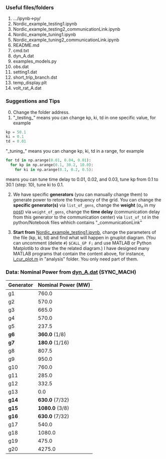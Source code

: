 ### Useful files/folders
1. .../ipynb->py/
2. Nordic_example_testing1.ipynb
3. Nordic_example_testing2_communicationLink.ipynb
4. Nordic_example_tuning1.ipynb
5. Nordic_example_tuning2_communicationLink.ipynb
6. README.md
7. cmd.txt
8. dyn_A.dat
9. examples_models.py
10. obs.dat
11. setting1.dat
12. short\_trip_branch.dst
13. temp_display.plt
14. volt\_rat_A.dat

### Suggestions and Tips
0. Change the folder address.
1. "\_testing\_" means you can change kp, ki, td in one specific value, for example
```python
kp = 50.1
ki = 0.1
td = 0.01
```
"\_tuning\_" means you can change kp, ki, td in a range, for example
```python
for td in np.arange(0.01, 0.04, 0.01):
  for kp in np.arange(0.1, 30.2, 10.0):
    for ki in np.arange(0.1, 0.2, 0.5):
```
means you can tune time delay to 0.01, 0.02, and 0.03, tune kp from 0.1 to 30.1 (step: 10), tune ki to 0.1.


2. We have specific **generators** (you can manually change them) to generate power to retore the frequency of the grid.
You can change the **specific generator(s)** via `list_of_gens`, change the **weight** ($\alpha_n$ in my [post](https://github.com/realgjl/sfcNordic/blob/master/reference%20(pdf)/post.pdf)) via `weight_of_gens`, change the **time delay** (communication delay from this generator to the communication center) via `list_of_td` in the python/Notebook files whhich contains "\_communicationLink"


3. **Start from** [Nordic_example_testing1.ipynb](https://github.com/realgjl/sfcNordic/blob/master/examples/Nordic_example_testing1.ipynb), change the parameters of the file (kp, ki, td) and find what will happen in gnuplot diagram. (You can uncomment (delete `#`) `$CALL_GP F;` and use MATLAB or Python Matplotlib to draw the the related diagram.)
I have designed many MATLAB programs that contain the content above, for instance, [i_cur_plot.m](https://github.com/realgjl/sfcNordic/blob/master/analysis/5.1/i_cur_plot.m) in "analysis" folder. You only need part of them.



### Data: Nominal Power from [dyn_A.dat](https://github.com/realgjl/sfcNordic/blob/master/examples/dyn_A.dat) (SYNC_MACH)
| Generator | Nominal Power (MW)|
|-----------|-------------------|
| g1        | 760.0             |
| g2        | 570.0             |
| g3        | 665.0             |
| g4        | 570.0             |
| g5        | 237.5             |
| **g6**    | **360.0** (1/8)   |
| **g7**    | **180.0** (1/16)  |
| g8        | 807.5             |
| g9        | 950.0             |
| g10       | 760.0             |
| g11       | 285.0             |
| g12       | 332.5             |
| g13       | 0.0               |
| **g14**   | **630.0** (7/32)  |
| **g15**   | **1080.0** (3/8)  |
| **g16**   | **630.0** (7/32)  |
| g17       | 540.0             |
| g18       | 1080.0            |
| g19       | 475.0             |
| g20       | 4275.0            |
